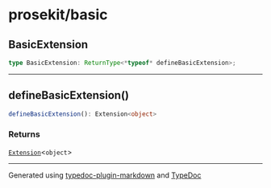 # prosekit/basic

## BasicExtension

```ts
type BasicExtension: ReturnType<*typeof* defineBasicExtension>;
```

***

## defineBasicExtension()

```ts
defineBasicExtension(): Extension<object>
```

### Returns

[`Extension`](core.md#extensiont)\<`object`\>

***

Generated using [typedoc-plugin-markdown](https://www.npmjs.com/package/typedoc-plugin-markdown) and [TypeDoc](https://typedoc.org/)
